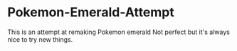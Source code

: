 # Pokemon-Emerald-Attempt

This is an attempt at remaking Pokemon emerald
Not perfect but it's always nice to try new things.
